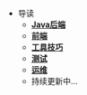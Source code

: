 * 导读
  * [**Java后端**](/study/Java后端/README)
  * [**前端**](/study/前端/README)
  * [**工具技巧**](/study/工具技巧/README)
  * [**测试**](/study/测试)
  * [**运维**](/study/运维/README)
  * 持续更新中...
